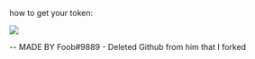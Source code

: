 how to get your token:

![](https://media.discordapp.net/attachments/936321065708290128/957316467731333170/xLToCrQ.png?width=1083&height=554)

-- MADE BY Foob#9889 - Deleted Github from him that I forked
